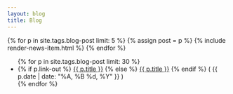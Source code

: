 ```yaml
---
layout: blog
title: Blog
---
```


{% for p in site.tags.blog-post limit: 5 %}
  {% assign post = p %}
  {% include render-news-item.html %}
{% endfor %}

<ul class="post-list">
  {% for p in site.tags.blog-post limit: 30 %}
  <li>
    {% if p.link-out %}
      <a href="{{ p.link-out }}">{{ p.title }}</a>
    {% else %}
      <a href="{{ site.baseurl }}{{ p.url }}">{{ p.title }}</a>
    {% endif %}
      <span class="date">( {{ p.date | date: "%A, %B %d, %Y" }} )</span>
  </li>
  {% endfor %}
</ul>
